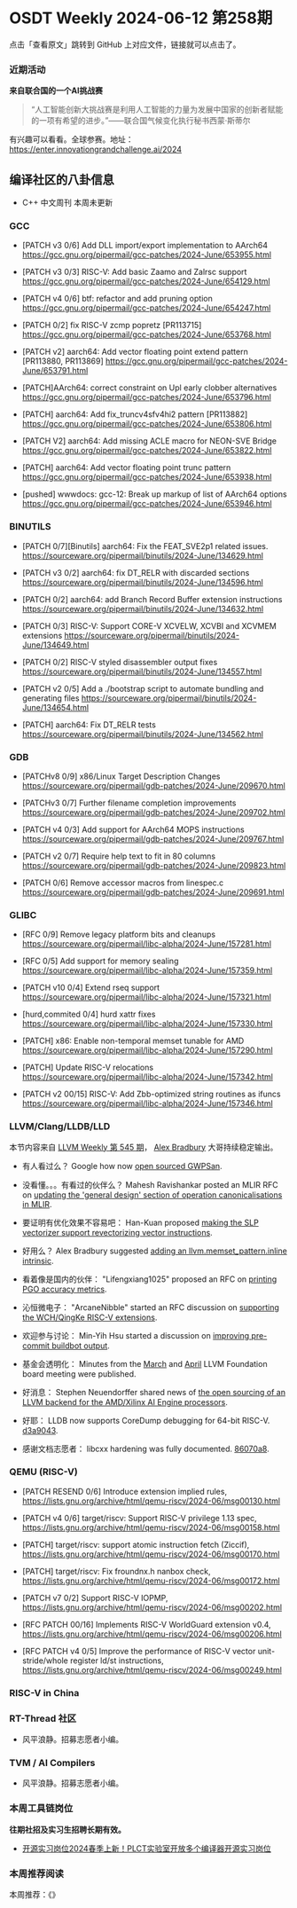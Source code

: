 # OSDT Weekly 2024-06-12 第258期

点击「查看原文」跳转到 GitHub 上对应文件，链接就可以点击了。

### 近期活动

**来自联合国的一个AI挑战赛**

> “人工智能创新大挑战赛是利用人工智能的力量为发展中国家的创新者赋能的一项有希望的进步。”——联合国气候变化执行秘书西蒙·斯蒂尔

有兴趣可以看看。全球参赛。地址：
https://enter.innovationgrandchallenge.ai/2024

## 编译社区的八卦信息

- C++ 中文周刊 本周未更新

### GCC

- [PATCH v3 0/6] Add DLL import/export implementation to AArch64
  https://gcc.gnu.org/pipermail/gcc-patches/2024-June/653955.html

- [PATCH v3 0/3] RISC-V: Add basic Zaamo and Zalrsc support
  https://gcc.gnu.org/pipermail/gcc-patches/2024-June/654129.html

- [PATCH v4 0/6] btf: refactor and add pruning option
  https://gcc.gnu.org/pipermail/gcc-patches/2024-June/654247.html

- [PATCH 0/2] fix RISC-V zcmp popretz [PR113715]
  https://gcc.gnu.org/pipermail/gcc-patches/2024-June/653768.html

- [PATCH v2] aarch64: Add vector floating point extend pattern [PR113880, PR113869]
  https://gcc.gnu.org/pipermail/gcc-patches/2024-June/653791.html

- [PATCH]AArch64: correct constraint on Upl early clobber alternatives
  https://gcc.gnu.org/pipermail/gcc-patches/2024-June/653796.html

- [PATCH] aarch64: Add fix_truncv4sfv4hi2 pattern [PR113882]
  https://gcc.gnu.org/pipermail/gcc-patches/2024-June/653806.html

- [PATCH V2] aarch64: Add missing ACLE macro for NEON-SVE Bridge
  https://gcc.gnu.org/pipermail/gcc-patches/2024-June/653822.html

- [PATCH] aarch64: Add vector floating point trunc pattern
  https://gcc.gnu.org/pipermail/gcc-patches/2024-June/653938.html

- [pushed] wwwdocs: gcc-12: Break up markup of list of AArch64 options
  https://gcc.gnu.org/pipermail/gcc-patches/2024-June/653946.html


### BINUTILS

- [PATCH 0/7][Binutils] aarch64: Fix the FEAT_SVE2p1 related issues.
  https://sourceware.org/pipermail/binutils/2024-June/134629.html

- [PATCH v3 0/2] aarch64: fix DT_RELR with discarded sections
  https://sourceware.org/pipermail/binutils/2024-June/134596.html

- [PATCH 0/2] aarch64: add Branch Record Buffer extension instructions
  https://sourceware.org/pipermail/binutils/2024-June/134632.html

- [PATCH 0/3] RISC-V: Support CORE-V XCVELW, XCVBI and XCVMEM extensions
  https://sourceware.org/pipermail/binutils/2024-June/134649.html

- [PATCH 0/2] RISC-V styled disassembler output fixes
  https://sourceware.org/pipermail/binutils/2024-June/134557.html

- [PATCH v2 0/5] Add a ./bootstrap script to automate bundling and generating files
  https://sourceware.org/pipermail/binutils/2024-June/134654.html

- [PATCH] aarch64: Fix DT_RELR tests
  https://sourceware.org/pipermail/binutils/2024-June/134562.html

### GDB

- [PATCHv8 0/9] x86/Linux Target Description Changes
  https://sourceware.org/pipermail/gdb-patches/2024-June/209670.html

- [PATCHv3 0/7] Further filename completion improvements
  https://sourceware.org/pipermail/gdb-patches/2024-June/209702.html

- [PATCH v4 0/3] Add support for AArch64 MOPS instructions
  https://sourceware.org/pipermail/gdb-patches/2024-June/209767.html

- [PATCH v2 0/7] Require help text to fit in 80 columns
  https://sourceware.org/pipermail/gdb-patches/2024-June/209823.html

- [PATCH 0/6] Remove accessor macros from linespec.c
  https://sourceware.org/pipermail/gdb-patches/2024-June/209691.html

### GLIBC

- [RFC 0/9] Remove legacy platform bits and cleanups
  https://sourceware.org/pipermail/libc-alpha/2024-June/157281.html

- [RFC 0/5] Add support for memory sealing
  https://sourceware.org/pipermail/libc-alpha/2024-June/157359.html

- [PATCH v10 0/4] Extend rseq support
  https://sourceware.org/pipermail/libc-alpha/2024-June/157321.html

- [hurd,commited 0/4] hurd xattr fixes
  https://sourceware.org/pipermail/libc-alpha/2024-June/157330.html

- [PATCH] x86: Enable non-temporal memset tunable for AMD
  https://sourceware.org/pipermail/libc-alpha/2024-June/157290.html

- [PATCH] Update RISC-V relocations
  https://sourceware.org/pipermail/libc-alpha/2024-June/157342.html

- [PATCH v2 00/15] RISC-V: Add Zbb-optimized string routines as ifuncs
  https://sourceware.org/pipermail/libc-alpha/2024-June/157346.html

### LLVM/Clang/LLDB/LLD

本节内容来自 [LLVM Weekly 第 545 期](http://llvmweekly.org/issue/545)，
[Alex Bradbury](https://www.linkedin.com/in/alex-bradbury/) 大哥持续稳定输出。

* 有人看过么？ Google how now [open sourced GWPSan](https://github.com/google/gwpsan).

* 没看懂。。。有看过的伙伴么？ Mahesh Ravishankar posted an MLIR RFC on [updating the 'general design' section of operation canonicalisations in MLIR](https://discourse.llvm.org/t/rfc-update-to-general-design-section-of-operation-canonicalizations-in-mlir/79355).

* 要证明有优化效果不容易吧： Han-Kuan proposed [making the SLP vectorizer support revectorizing vector instructions](https://discourse.llvm.org/t/rfc-make-slp-vectorizer-revectorize-vector-instructions/79436).

* 好用么？ Alex Bradbury suggested [adding an llvm.memset_pattern.inline intrinsic](https://discourse.llvm.org/t/rfc-introducing-an-llvm-memset-pattern-inline-intrinsic/79496).

* 看着像是国内的伙伴： "Lifengxiang1025" proposed an RFC on [printing PGO accuracy metrics](https://discourse.llvm.org/t/rfc-print-pgo-accuracy-metrics/79384).

* 沁恒微电子： "ArcaneNibble" started an RFC discussion on [supporting the WCH/QingKe RISC-V extensions](https://discourse.llvm.org/t/rfc-supporting-wch-qingke-xw-compressed-opcodes/79392).

* 欢迎参与讨论： Min-Yih Hsu started a discussion on [improving pre-commit buildbot output](https://discourse.llvm.org/t/ideas-on-improving-pre-commit-buildbot-output-on-the-buildkite-page/79377).

* 基金会透明化： Minutes from the [March](https://discourse.llvm.org/t/board-meeting-minutes-march-2024/79453) and [April](https://discourse.llvm.org/t/board-meeting-minutes-april-2024/79454) LLVM Foundation board meeting were published.

* 好消息： Stephen Neuendorffer shared news of [the open sourcing of an LLVM backend for the AMD/Xilinx AI Engine processors](https://discourse.llvm.org/t/peano-llvm-support-for-amd-xilinx-ai-engine-processors/79458).

* 好耶： LLDB now supports CoreDump debugging for 64-bit RISC-V.
  [d3a9043](https://github.com/llvm/llvm-project/commit/d3a9043ec2ee).

* 感谢文档志愿者： libcxx hardening was fully documented.
  [86070a8](https://github.com/llvm/llvm-project/commit/86070a84c454).

### QEMU (RISC-V)

- [PATCH RESEND 0/6] Introduce extension implied rules,
  https://lists.gnu.org/archive/html/qemu-riscv/2024-06/msg00130.html

- [PATCH v4 0/6] target/riscv: Support RISC-V privilege 1.13 spec,
  https://lists.gnu.org/archive/html/qemu-riscv/2024-06/msg00158.html

- [PATCH] target/riscv: support atomic instruction fetch (Ziccif),
  https://lists.gnu.org/archive/html/qemu-riscv/2024-06/msg00170.html

- [PATCH] target/riscv: Fix froundnx.h nanbox check,
  https://lists.gnu.org/archive/html/qemu-riscv/2024-06/msg00172.html

- [PATCH v7 0/2] Support RISC-V IOPMP,
  https://lists.gnu.org/archive/html/qemu-riscv/2024-06/msg00202.html

- [RFC PATCH 00/16] Implements RISC-V WorldGuard extension v0.4,
  https://lists.gnu.org/archive/html/qemu-riscv/2024-06/msg00206.html

- [RFC PATCH v4 0/5] Improve the performance of RISC-V vector unit-stride/whole register ld/st instructions,
  https://lists.gnu.org/archive/html/qemu-riscv/2024-06/msg00249.html

### RISC-V in China

### RT-Thread 社区

- 风平浪静。招募志愿者小编。

### TVM / AI Compilers

- 风平浪静。招募志愿者小编。

### 本周工具链岗位

**往期社招及实习生招聘长期有效。**

- [开源实习岗位2024春季上新！PLCT实验室开放多个编译器开源实习岗位](https://mp.weixin.qq.com/s/D-l7hE2S-21NCAZsVqPzMA)

### 本周推荐阅读

本周推荐：《》
